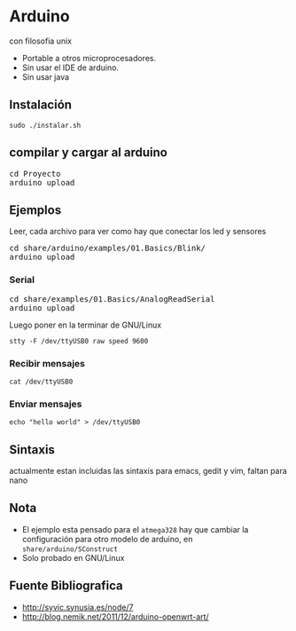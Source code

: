 Arduino
=======
con filosofia unix

- Portable a otros microprocesadores.
- Sin usar el IDE de arduino.
- Sin usar java

## Instalación

`sudo ./instalar.sh`

## compilar y cargar al arduino

<pre>
cd Proyecto
arduino upload
</pre>

## Ejemplos
Leer, cada archivo para ver como hay que conectar los led y sensores

<pre>
cd share/arduino/examples/01.Basics/Blink/
arduino upload
</pre>

### Serial

<pre>
cd share/examples/01.Basics/AnalogReadSerial
arduino upload
</pre>

Luego poner en la terminar de GNU/Linux

`stty -F /dev/ttyUSB0 raw speed 9600`

### Recibir mensajes

`cat /dev/ttyUSB0`

### Enviar mensajes

`echo "hello world" > /dev/ttyUSB0`

## Sintaxis

actualmente estan incluidas las sintaxis para emacs, gedit y vim, faltan para nano

## Nota

- El ejemplo esta pensado para el `atmega328` hay que cambiar la configuración para otro modelo de arduino, en `share/arduino/SConstruct`
- Solo probado en GNU/Linux

## Fuente Bibliografica

- http://syvic.synusia.es/node/7
- http://blog.nemik.net/2011/12/arduino-openwrt-art/
